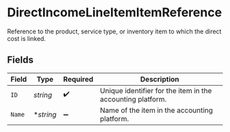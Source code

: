 # DirectIncomeLineItemItemReference

Reference to the product, service type, or inventory item to which the direct cost is linked.


## Fields

| Field                                                      | Type                                                       | Required                                                   | Description                                                |
| ---------------------------------------------------------- | ---------------------------------------------------------- | ---------------------------------------------------------- | ---------------------------------------------------------- |
| `ID`                                                       | *string*                                                   | :heavy_check_mark:                                         | Unique identifier for the item in the accounting platform. |
| `Name`                                                     | **string*                                                  | :heavy_minus_sign:                                         | Name of the item in the accounting platform.               |